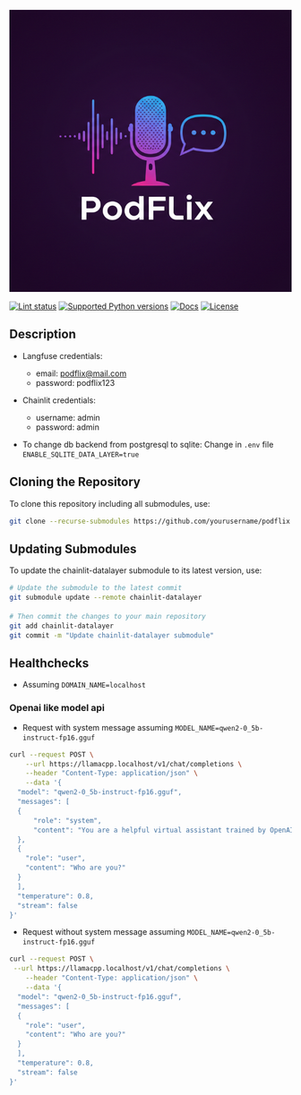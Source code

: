 <p align="center">
  <img width="600" src="https://raw.githubusercontent.com/ilkersigirci/podflix/main/configs/chainlit/public/banner.png">
</p style = "margin-bottom: 2rem;">

[![Lint status](https://img.shields.io/github/actions/workflow/status/ilkersigirci/podflix/lint.yml?branch=main)](https://github.com/ilkersigirci/podflix/actions/workflows/lint.yml?query=branch%3Amain)
[![Supported Python versions](https://img.shields.io/badge/python-3.11_%7C_3.12_%7C_3.13-blue?labelColor=grey&color=blue)](https://github.com/ilkersigirci/podflix/blob/main/pyproject.toml)
[![Docs](https://img.shields.io/badge/docs-gh--pages-blue)](https://ilkersigirci.github.io/podflix/)
[![License](https://img.shields.io/github/license/ilkersigirci/podflix)](https://img.shields.io/github/license/ilkersigirci/podflix)

## Description

- Langfuse credentials:
    - email: podflix@mail.com
    - password: podflix123

- Chainlit credentials:
    - username: admin
    - password: admin

- To change db backend from postgresql to sqlite: Change in `.env` file `ENABLE_SQLITE_DATA_LAYER=true`

## Cloning the Repository

To clone this repository including all submodules, use:

```bash
git clone --recurse-submodules https://github.com/yourusername/podflix.git
```

## Updating Submodules

To update the chainlit-datalayer submodule to its latest version, use:

```bash
# Update the submodule to the latest commit
git submodule update --remote chainlit-datalayer

# Then commit the changes to your main repository
git add chainlit-datalayer
git commit -m "Update chainlit-datalayer submodule"
```

## Healthchecks

- Assuming `DOMAIN_NAME=localhost`

### Openai like model api

- Request with system message assuming `MODEL_NAME=qwen2-0_5b-instruct-fp16.gguf`

```bash
curl --request POST \
    --url https://llamacpp.localhost/v1/chat/completions \
    --header "Content-Type: application/json" \
    --data '{
  "model": "qwen2-0_5b-instruct-fp16.gguf",
  "messages": [
  {
      "role": "system",
      "content": "You are a helpful virtual assistant trained by OpenAI."
  },
  {
    "role": "user",
    "content": "Who are you?"
  }
  ],
  "temperature": 0.8,
  "stream": false
}'
```
- Request without system message assuming `MODEL_NAME=qwen2-0_5b-instruct-fp16.gguf`

```bash
curl --request POST \
 --url https://llamacpp.localhost/v1/chat/completions \
    --header "Content-Type: application/json" \
    --data '{
  "model": "qwen2-0_5b-instruct-fp16.gguf",
  "messages": [
  {
    "role": "user",
    "content": "Who are you?"
  }
  ],
  "temperature": 0.8,
  "stream": false
}'
```
